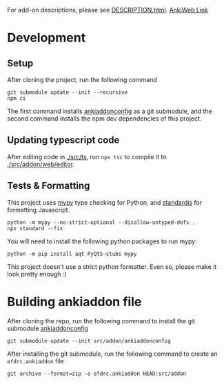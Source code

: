 For add-on descriptions, please see [DESCRIPTION.html](./DESCRIPTION.html). 
[AnkiWeb Link](https://ankiweb.net/shared/info/385888438)
# Development
## Setup
After cloning the project, run the following command
```
git submodule update --init --recursive
npm ci
```
The first command installs [ankiaddonconfig](https://github.com/BlueGreenMagick/ankiaddonconfig/) as a git submodule, and the second command installs the npm dev dependencies of this project.

## Updating typescript code

After editing code in [./src/ts](./src/ts), run `npx tsc` to compile it to [./src/addon/web/editor](./src/addon/web/editor).

## Tests & Formatting
This project uses [mypy](https://github.com/python/mypy) type checking for Python, and [standardjs](https://github.com/standard/standard) for formatting Javascript.

```
python -m mypy --no-strict-optional --disallow-untyped-defs .
npx standard --fix
```

You will need to install the following python packages to run mypy: 
```
python -m pip install aqt PyQt5-stubs mypy
```

This project doesn't use a strict python formatter. Even so, please make it look pretty enough :)

# Building ankiaddon file
After cloning the repo, run the following command to install the git submodule [ankiaddonconfig](https://github.com/BlueGreenMagick/ankiaddonconfig/)
```
git submodule update --init src/addon/ankiaddonconfig
```
After installing the git submodule, run the following command to create an `efdrc.ankiaddon` file
```
git archive --format=zip -o efdrc.ankiaddon HEAD:src/addon
```